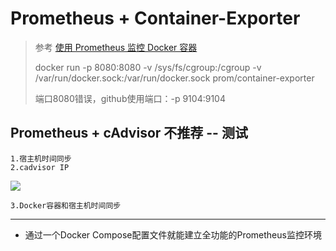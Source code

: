 # Prometheus + Container-Exporter #

> 参考 [使用 Prometheus 监控 Docker 容器](https://segmentfault.com/a/1190000002527178) 
> 
> docker run -p 8080:8080 -v /sys/fs/cgroup:/cgroup -v /var/run/docker.sock:/var/run/docker.sock prom/container-exporter
>
>端口8080错误，github使用端口：-p 9104:9104 


## Prometheus + cAdvisor	不推荐 -- 测试 ##

	1.宿主机时间同步
	2.cadvisor IP
![](http://i.imgur.com/oDdr34o.png)

	3.Docker容器和宿主机时间同步

----------


- 通过一个Docker Compose配置文件就能建立全功能的Prometheus监控环境